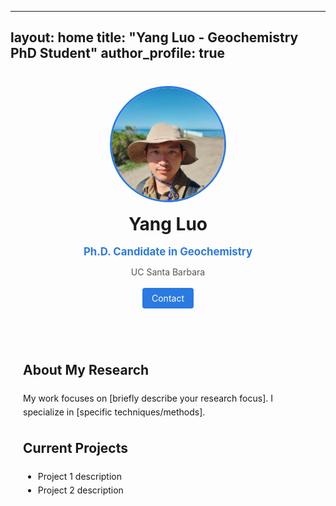 
---
layout: home
title: "Yang Luo - Geochemistry PhD Student"
author_profile: true
---

<div style="text-align: center; margin: 40px 0;">
  <img src="/assets/images/profile.jpg" 
       alt="Yang Luo" 
       style="width:180px; height:180px; border-radius:50%; border:3px solid #2a7ae2; object-fit: cover;">
  
  <h1 style="margin: 15px 0 5px 0;">Yang Luo</h1>
  <p style="color: #2a7ae2; font-size: 1.2em; font-weight: bold; margin-bottom: 5px;">
    Ph.D. Candidate in Geochemistry
  </p>
  <p style="color: #555;">UC Santa Barbara</p>
  
  <div style="margin: 25px 0;">
    <a href="mailto:yangluo@ucsb.edu" 
       style="padding: 8px 15px; background: #2a7ae2; color: white; border-radius: 4px; text-decoration: none;">
      <i class="fas fa-envelope"></i> Contact
    </a>
  </div>
</div>

<!-- Research Introduction -->
<div style="max-width: 700px; margin: 0 auto; padding: 20px; line-height: 1.6;">
  <h2>About My Research</h2>
  <p>My work focuses on [briefly describe your research focus]. I specialize in [specific techniques/methods].</p>
  
  <h2>Current Projects</h2>
  <ul>
    <li>Project 1 description</li>
    <li>Project 2 description</li>
  </ul>
</div>
